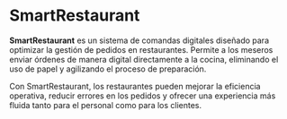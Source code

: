 # SmartRestaurant

**SmartRestaurant** es un sistema de comandas digitales diseñado para optimizar la gestión de pedidos en restaurantes. Permite a los meseros enviar órdenes de manera digital directamente a la cocina, eliminando el uso de papel y agilizando el proceso de preparación.  

Con SmartRestaurant, los restaurantes pueden mejorar la eficiencia operativa, reducir errores en los pedidos y ofrecer una experiencia más fluida tanto para el personal como para los clientes.
